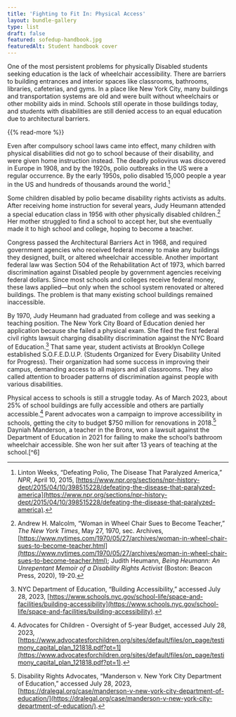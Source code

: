 ```yaml
---
title: 'Fighting to Fit In: Physical Access'
layout: bundle-gallery
type: list
draft: false
featured: sofedup-handbook.jpg
featuredAlt: Student handbook cover
---
```


One of the most persistent problems for physically Disabled students seeking education is the lack of wheelchair accessibility. There are barriers to building entrances and interior spaces like classrooms, bathrooms, libraries, cafeterias, and gyms. In a place like New York City, many buildings and transportation systems are old and were built without wheelchairs or other mobility aids in mind. Schools still operate in those buildings today, and students with disabilities are still denied access to an equal education due to architectural barriers.

{{% read-more %}}

Even after compulsory school laws came into effect, many children with physical disabilities did not go to school because of their disability, and were given home instruction instead. The deadly poliovirus was discovered in Europe in 1908, and by the 1920s, polio outbreaks in the US were a regular occurrence. By the early 1950s, polio disabled 15,000 people a year in the US and hundreds of thousands around the world.[^1]

Some children disabled by polio became disability rights activists as adults. After receiving home instruction for several years, Judy Heumann attended a special education class in 1956 with other physically disabled children.[^2] Her mother struggled to find a school to accept her, but she eventually made it to high school and college, hoping to become a teacher.

Congress passed the Architectural Barriers Act in 1968, and required government agencies who received federal money to make any buildings they designed, built, or altered wheelchair accessible. Another important federal law was Section 504 of the Rehabilitation Act of 1973, which barred discrimination against Disabled people by government agencies receiving federal dollars. Since most schools and colleges receive federal money, these laws applied—but only when the school system renovated or altered buildings. The problem is that many existing school buildings remained inaccessible.

By 1970, Judy Heumann had graduated from college and was seeking a teaching position. The New York City Board of Education denied her application because she failed a physical exam. She filed the first federal civil rights lawsuit charging disability discrimination against the NYC Board of Education.[^3] That same year, student activists at Brooklyn College established S.O.F.E.D.U.P. (Students Organized for Every Disability United for Progress). Their organization had some success in improving their campus, demanding access to all majors and all classrooms. They also called attention to broader patterns of discrimination against people with various disabilities.

Physical access to schools is still a struggle today. As of March 2023, about 25% of school buildings are fully accessible and others are partially accessible.[^4] Parent advocates won a campaign to improve accessibility in schools, getting the city to budget $750 million for renovations in 2018.[^5] Dayniah Manderson, a teacher in the Bronx, won a lawsuit against the Department of Education in 2021 for failing to make the school’s bathroom wheelchair accessible. She won her suit after 13 years of teaching at the school.[^6]

[^1]: Linton Weeks, “Defeating Polio, The Disease That Paralyzed America,” *NPR*, April 10, 2015, [https://www.npr.org/sections/npr-history-dept/2015/04/10/398515228/defeating-the-disease-that-paralyzed-america](https://www.npr.org/sections/npr-history-dept/2015/04/10/398515228/defeating-the-disease-that-paralyzed-america).

[^2]: Andrew H. Malcolm, “Woman in Wheel Chair Sues to Become Teacher,” *The New York Times*, May 27, 1970, sec. Archives, [https://www.nytimes.com/1970/05/27/archives/woman-in-wheel-chair-sues-to-become-teacher.html](https://www.nytimes.com/1970/05/27/archives/woman-in-wheel-chair-sues-to-become-teacher.html); Judith Heumann, *Being Heumann: An Unrepentant Memoir of a Disability Rights Activist* (Boston: Beacon Press, 2020), 19-20.

[^3]: NYC Department of Education, “Building Accessibility,” accessed July 28, 2023, [https://www.schools.nyc.gov/school-life/space-and-facilities/building-accessibility](https://www.schools.nyc.gov/school-life/space-and-facilities/building-accessibility).

[^4]: Advocates for Children - Oversight of 5-year Budget, accessed July 28, 2023, [https://www.advocatesforchildren.org/sites/default/files/on_page/testimony_capital_plan_121818.pdf?pt=1](https://www.advocatesforchildren.org/sites/default/files/on_page/testimony_capital_plan_121818.pdf?pt=1).

[^5]: Disability Rights Advocates, “Manderson v. New York City Department of Education,” accessed July 28, 2023, [https://dralegal.org/case/manderson-v-new-york-city-department-of-education/](https://dralegal.org/case/manderson-v-new-york-city-department-of-education/).
